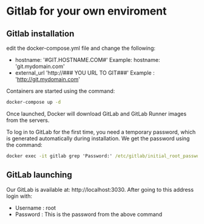 # Gitlab for your own enviroment

## Gitlab installation

edit the docker-compose.yml file and change the following:
- hostname: '#GIT.HOSTNAME.COM#'  Example: hostname: 'git.mydomain.com'
- external_url 'http://### YOU URL TO GIT###' Example : 'http://git.mydomain.com'

Containers are started using the command:

```cmd
docker-compose up -d
```

Once launched, Docker will download GitLab and GitLab Runner images from the servers.

To log in to GitLab for the first time, you need a temporary password, which is generated automatically during installation.
We get the password using the command:
```cmd
docker exec -it gitlab grep 'Password:' /etc/gitlab/initial_root_password
```

## GitLab launching
Our GitLab is available at: http://localhost:3030. After going to this address login with:
- Username : root
- Password : This is the password from the above command